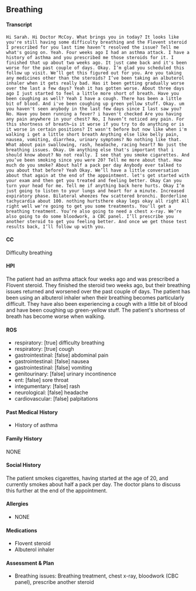 Breathing
---
#### Transcript
```
Hi Sarah. Hi Doctor McCoy. What brings you in today? It looks like you're still having some difficulty breathing and the Flovent steroid I prescribed for you last time haven’t resolved the issue? Tell me what's going on. Yeah. Four weeks ago I had an asthma attack. I have a history of asthma and you prescribed me those steroids for it. I finished that up about two weeks ago. It just came back and it's been worse for the past couple of days. Okay. I’m glad you scheduled this follow up visit. We’ll get this figured out for you. Are you taking any medicines other than the steroids? I’ve been taking an albuterol inhaler when it gets really bad. Has it been getting gradually worse over the last a few days? Yeah it has gotten worse. About three days ago I just started to feel a little more short of breath. Have you been coughing as well? Yeah I have a cough. There has been a little bit of blood. And i've been coughing up green yellow stuff. Okay. um you haven't seen anybody in the last few days since I last saw you? No. Have you been running a fever? i haven't checked Are you having any pain anywhere in your chest? No, I haven’t noticed any pain. For this shortness of breath–is it worse if you try to do anything or is it worse in certain positions? It wasn't before but now like when i'm walking i get a little short breath Anything else like belly pain, nausea, vomiting, diarrhea, urinary symptoms? No nothing like that. What about pain swallowing, rash, headache, racing heart? No just the breathing issues. Okay. Um anything else that's important that i should know about? No not really. I see that you smoke cigarettes. And you’ve been smoking since you were 20? Tell me more about that. How much do you smoke? About half a pack per day Anybody ever talked to you about that before? Yeah Okay. We’ll have a little conversation about that again at the end of the appointment. let's get started with your exam and then get you treated and feeling better. Okay Can you turn your head for me. Tell me if anything back here hurts. Okay I’m just going to listen to your lungs and heart for a minute. Increased expiratory phase. Bilateral wheezes few scattered bronchi. Borderline tachycardia about 100. nothing hurtsthere okay legs okay all right All right well we're going to get you some treatments. You'll get a breathing treatment. You’re also going to need a chest x-ray. We’re also going to do some bloodwork, a CBC panel. I’ll prescribe you another steroid to get you feeling better. And once we get those test results back, I’ll follow up with you.
```

#### CC 
Difficulty breathing 

#### HPI 
The patient had an asthma attack four weeks ago and was prescribed a Flovent steroid. They finished the steroid two weeks ago, but their breathing issues returned and worsened over the past couple of days. The patient has been using an albuterol inhaler when their breathing becomes particularly difficult. They have also been experiencing a cough with a little bit of blood and have been coughing up green-yellow stuff. The patient's shortness of breath has become worse when walking.

#### ROS 
- respiratory: [true] difficulty breathing 
- respiratory: [true] cough 
- gastrointestinal: [false] abdominal pain 
- gastrointestinal: [false] nausea 
- gastrointestinal: [false] vomiting 
- genitourinary: [false] urinary incontinence 
- ent: [false] sore throat 
- integumentary: [false] rash 
- neurological: [false] headache 
- cardiovascular: [false] palpitations 

#### Past Medical History 
- History of asthma

#### Family History 
NONE

#### Social History 
The patient smokes cigarettes, having started at the age of 20, and currently smokes about half a pack per day. The doctor plans to discuss this further at the end of the appointment.

#### Allergies 
- NONE

#### Medications 
- Flovent steroid
- Albuterol inhaler

#### Assessment & Plan 
- Breathing issues: Breathing treatment, chest x-ray, bloodwork (CBC panel), prescribe another steroid

